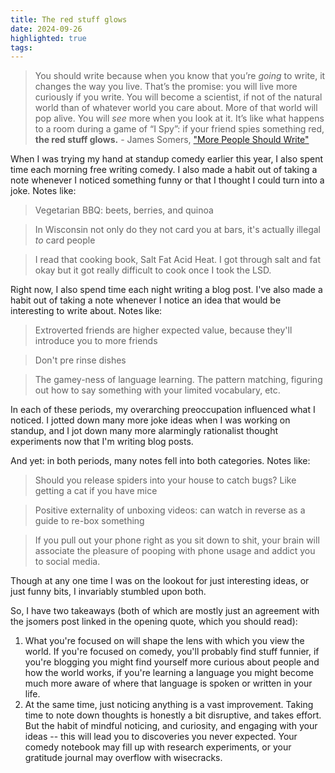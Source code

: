 ```yaml
---
title: The red stuff glows
date: 2024-09-26
highlighted: true
tags:
---
```


> You should write because when you know that you’re _going_ to write, it changes the way you live.
> That’s the promise: you will live more curiously if you write. You will become a scientist, if not of the natural world than of whatever world you care about. More of that world will pop alive. You will _see_ more when you look at it. It’s like what happens to a room during a game of “I Spy”: if your friend spies something red, **the red stuff glows.** - James Somers, ["More People Should Write"](http://jsomers.net/blog/more-people-should-write)

When I was trying my hand at standup comedy earlier this year, I also spent time each morning free writing comedy. I also made a habit out of taking a note whenever I noticed something funny or that I thought I could turn into a joke. Notes like:

> Vegetarian BBQ: beets, berries, and quinoa 

> In Wisconsin not only do they not card you at bars, it's actually illegal *to* card people 

> I read that cooking book, Salt Fat Acid Heat. I got through salt and fat okay but it got really difficult to cook once I took the LSD. 

Right now, I also spend time each night writing a blog post. I've also made a habit out of taking a note whenever I notice an idea that would be interesting to write about. Notes like:

> Extroverted friends are higher expected value, because they'll introduce you to more friends

> Don't pre rinse dishes 

> The gamey-ness of language learning. The pattern matching, figuring out how to say something with your limited vocabulary, etc.

In each of these periods, my overarching preoccupation influenced what I noticed. I jotted down many more joke ideas when I was working on standup, and I jot down many more alarmingly rationalist thought experiments now that I'm writing blog posts.

And yet: in both periods, many notes fell into both categories. Notes like:

> Should you release spiders into your house to catch bugs? Like getting a cat if you have mice

> Positive externality of unboxing videos: can watch in reverse as a guide to re-box something 

> If you pull out your phone right as you sit down to shit, your brain will associate the pleasure of pooping with phone usage and addict you to social media.

Though at any one time I was on the lookout for just interesting ideas, or just funny bits, I invariably stumbled upon both.

So, I have two takeaways (both of which are mostly just an agreement with the jsomers post linked in the opening quote, which you should read):
1. What you're focused on will shape the lens with which you view the world. If you're focused on comedy, you'll probably find stuff funnier, if you're blogging you might find yourself more curious about people and how the world works, if you're learning a language you might become much more aware of where that language is spoken or written in your life.
2. At the same time, just noticing anything is a vast improvement. Taking time to note down thoughts is honestly a bit disruptive, and takes effort. But the habit of mindful noticing, and curiosity, and engaging with your ideas -- this will lead you to discoveries you never expected. Your comedy notebook may fill up with research experiments, or your gratitude journal may overflow with wisecracks.